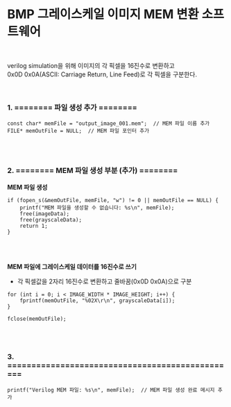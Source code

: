 # BMP 그레이스케일 이미지 MEM 변환 소프트웨어

<br>

verilog simulation을 위해 이미지의 각 픽셀을 16진수로 변환하고 <br>
0x0D 0x0A(ASCII: Carriage Return, Line Feed)로 각 픽셀을 구분한다.

<br>

### 1. ======== 파일 생성 추가 ========
```
const char* memFile = "output_image_001.mem";  // MEM 파일 이름 추가
FILE* memOutFile = NULL;  // MEM 파일 포인터 추가
```

<br><br>
    
### 2. ======== MEM 파일 생성 부분 (추가) ========
__MEM 파일 생성__
```
if (fopen_s(&memOutFile, memFile, "w") != 0 || memOutFile == NULL) {
    printf("MEM 파일을 생성할 수 없습니다: %s\n", memFile);
    free(imageData);
    free(grayscaleData);
    return 1;
}
```

<br><br>
  
__MEM 파일에 그레이스케일 데이터를 16진수로 쓰기__
- 각 픽셀값을 2자리 16진수로 변환하고 줄바꿈(0x0D 0x0A)으로 구분
```
for (int i = 0; i < IMAGE_WIDTH * IMAGE_HEIGHT; i++) {
    fprintf(memOutFile, "%02X\r\n", grayscaleData[i]);
}

fclose(memOutFile);
```

<br><br>
  
### 3. ================================================
```
printf("Verilog MEM 파일: %s\n", memFile);  // MEM 파일 생성 완료 메시지 추가
```
